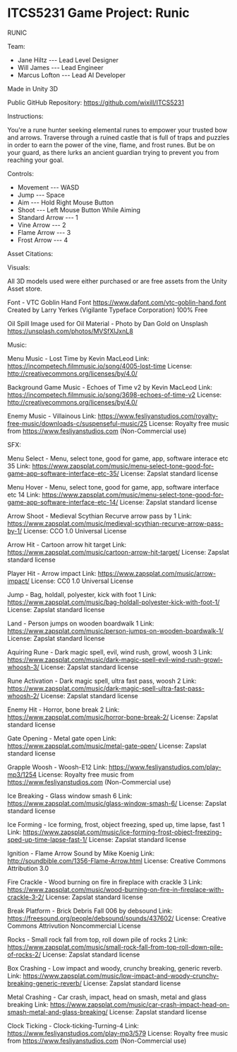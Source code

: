 # ITCS5231 Game Project: Runic

RUNIC

Team: 
- Jane Hiltz --- Lead Level Designer
- Will James --- Lead Engineer
- Marcus Lofton --- Lead AI Developer

Made in Unity 3D

Public GitHub Repository: https://github.com/wixill/ITCS5231

Instructions:
	
You're a rune hunter seeking elemental runes to empower your trusted bow and arrows. Traverse through a ruined castle that 		is full of traps and puzzles in order to earn the power of the vine, flame, and frost runes. But be on your guard, as there 	lurks an ancient guardian trying to prevent you from reaching your goal.

Controls:
- Movement --- WASD
- Jump --- Space
- Aim --- Hold Right Mouse Button
- Shoot --- Left Mouse Button While Aiming
- Standard Arrow --- 1
- Vine Arrow --- 2
- Flame Arrow --- 3
- Frost Arrow --- 4		

Asset Citations:

Visuals:

All 3D models used were either purchased or are free assets from the Unity Asset store. 

Font - VTC Goblin Hand Font
https://www.dafont.com/vtc-goblin-hand.font
Created by Larry Yerkes (Vigilante Typeface Corporation)
100% Free

Oil Spill Image used for Oil Material - Photo by Dan Gold on Unsplash 
https://unsplash.com/photos/MVSfXlJxnL8

Music:

Menu Music - Lost Time by Kevin MacLeod
Link: https://incompetech.filmmusic.io/song/4005-lost-time
License: http://creativecommons.org/licenses/by/4.0/

Background Game Music - Echoes of Time v2 by Kevin MacLeod
Link: https://incompetech.filmmusic.io/song/3698-echoes-of-time-v2
License: http://creativecommons.org/licenses/by/4.0/

Enemy Music - Villainous 
Link: https://www.fesliyanstudios.com/royalty-free-music/downloads-c/suspenseful-music/25
License: Royalty free music from https://www.fesliyanstudios.com (Non-Commercial use)

SFX:

Menu Select - Menu, select tone, good for game, app, software interace etc 35
Link: https://www.zapsplat.com/music/menu-select-tone-good-for-game-app-software-interface-etc-35/
License: Zapslat standard license

Menu Hover - Menu, select tone, good for game, app, software interface etc 14
Link: https://www.zapsplat.com/music/menu-select-tone-good-for-game-app-software-interface-etc-14/
License: Zapslat standard license

Arrow Shoot - Medieval Scythian Recurve arrow pass by 1
Link: https://www.zapsplat.com/music/medieval-scythian-recurve-arrow-pass-by-1/
License: CCO 1.0 Universal License

Arrow Hit - Cartoon arrow hit target
Link: https://www.zapsplat.com/music/cartoon-arrow-hit-target/
License: Zapslat standard license

Player Hit - Arrow impact
Link: https://www.zapsplat.com/music/arrow-impact/
License: CC0 1.0 Universal License

Jump - Bag, holdall, polyester, kick with foot 1
Link: https://www.zapsplat.com/music/bag-holdall-polyester-kick-with-foot-1/
License: Zapslat standard license

Land - Person jumps on wooden boardwalk 1
Link: https://www.zapsplat.com/music/person-jumps-on-wooden-boardwalk-1/
License: Zapslat standard license

Aquiring Rune - Dark magic spell, evil, wind rush, growl, woosh 3
Link: https://www.zapsplat.com/music/dark-magic-spell-evil-wind-rush-growl-whoosh-3/
License: Zapslat standard license

Rune Activation - Dark magic spell, ultra fast pass, woosh 2
Link: https://www.zapsplat.com/music/dark-magic-spell-ultra-fast-pass-whoosh-2/
License: Zapslat standard license

Enemy Hit - Horror, bone break 2
Link: https://www.zapsplat.com/music/horror-bone-break-2/
License: Zapslat standard license

Gate Opening - Metal gate open
Link: https://www.zapsplat.com/music/metal-gate-open/
License: Zapslat standard license

Grapple Woosh - Woosh-E12
Link: https://www.fesliyanstudios.com/play-mp3/1254
License: Royalty free music from https://www.fesliyanstudios.com (Non-Commercial use)

Ice Breaking - Glass window smash 6
Link: https://www.zapsplat.com/music/glass-window-smash-6/
License: Zapslat standard license

Ice Forming - Ice forming, frost, object freezing, sped up, time lapse, fast 1
Link: https://www.zapsplat.com/music/ice-forming-frost-object-freezing-sped-up-time-lapse-fast-1/
License: Zapslat standard license

Ignition - Flame Arrow Sound by Mike Koenig
Link: http://soundbible.com/1356-Flame-Arrow.html
License: Creative Commons Attribution 3.0

Fire Crackle - Wood burning on fire in fireplace with crackle 3
Link: https://www.zapsplat.com/music/wood-burning-on-fire-in-fireplace-with-crackle-3-2/
License: Zapslat standard license

Break Platform - Brick Debris Fall 006 by debsound
Link: https://freesound.org/people/debsound/sounds/437602/
License: Creative Commons Attrivution Noncommercial License

Rocks - Small rock fall from top, roll down pile of rocks 2
Link: https://www.zapsplat.com/music/small-rock-fall-from-top-roll-down-pile-of-rocks-2/
License: Zapslat standard license

Box Crashing - Low impact and woody, crunchy breaking, generic reverb.
Link: https://www.zapsplat.com/music/low-impact-and-woody-crunchy-breaking-generic-reverb/
License: Zapslat standard license

Metal Crashing - Car crash, impact, head on smash, metal and glass breaking
Link: https://www.zapsplat.com/music/car-crash-impact-head-on-smash-metal-and-glass-breaking/
License: Zapslat standard license

Clock Ticking - Clock-ticking-Turning-4
Link: https://www.fesliyanstudios.com/play-mp3/579
License: Royalty free music from https://www.fesliyanstudios.com (Non-Commercial use)